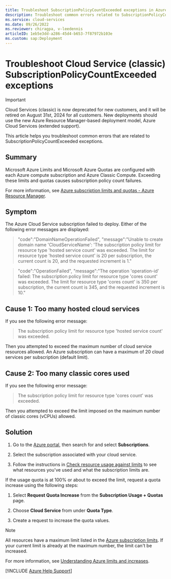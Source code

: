 ```yaml
---
title: Troubleshoot SubscriptionPolicyCountExceeded exceptions in Azure
description: Troubleshoot common errors related to SubscriptionPolicyCountExceeded exceptions when you deploy Azure Cloud Services (classic).
ms.service: cloud-services
ms.date: 09/26/2022
ms.reviewer: chiragpa, v-leedennis
articleID: 1eb5e3dd-a286-45d4-b653-7f87972b103e
ms.custom: sap:Deployment
---
```

# Troubleshoot Cloud Service (classic) SubscriptionPolicyCountExceeded exceptions

> [!IMPORTANT]
> Cloud Services (classic) is now deprecated for new customers, and it will be retired on August 31st, 2024 for all customers. New deployments should use the new Azure Resource Manager-based deployment model, Azure Cloud Services (extended support).

This article helps you troubleshoot common errors that are related to SubscriptionPolicyCountExceeded exceptions.

## Summary

Microsoft Azure Limits and Microsoft Azure Quotas are configured with each Azure compute subscription and Azure Classic Compute. Exceeding these limits and quotas causes subscription policy count failures.

For more information, see [Azure subscription limits and quotas - Azure Resource Manager](/azure/azure-resource-manager/management/azure-subscription-service-limits#managing-limits).

## Symptom

The Azure Cloud Service subscription failed to deploy. Either of the following error messages are displayed:

> "code":"DomainNameOperationFailed",
"message":"Unable to create domain name 'CloudServiceName': 'The subscription policy limit for resource type 'hosted service count' was exceeded. The limit for resource type 'hosted service count' is 20 per subscription, the current count is 20, and the requested increment is 1."

> "code":"OperationFailed",
"message":"The operation 'operation-id' failed: The subscription policy limit for resource type 'cores count' was exceeded. The limit for resource type 'cores count' is 350 per subscription, the current count is 345, and the requested increment is 10."

## Cause 1: Too many hosted cloud services

If you see the following error message:

> The subscription policy limit for resource type 'hosted service count' was exceeded.

Then you attempted to exceed the maximum number of cloud service resources allowed. An Azure subscription can have a maximum of 20 cloud services per subscription (default limit).

## Cause 2: Too many classic cores used

If you see the following error message:

> The subscription policy limit for resource type 'cores count' was exceeded.

Then you attempted to exceed the limit imposed on the maximum number of classic cores (vCPUs) allowed.

## Solution

1. Go to the [Azure portal](https://portal.azure.com), then search for and select **Subscriptions**.

1. Select the subscription associated with your cloud service.

1. Follow the instructions in [Check resource usage against limits](/azure/networking/check-usage-against-limits) to see what resources you've used and what the subscription limits are.

If the usage quota is at 100% or about to exceed the limit, request a quota increase using the following steps:

1. Select **Request Quota Increase** from the **Subscription Usage + Quotas** page.

1. Choose **Cloud Service** from under **Quota Type**.

1. Create a request to increase the quota values.

> [!NOTE]
> All resources have a maximum limit listed in the [Azure subscription limits](/azure/azure-resource-manager/management/azure-subscription-service-limits). If your current limit is already at the maximum number, the limit can't be increased.

For more information, see [Understanding Azure limits and increases](https://azure.microsoft.com/blog/azure-limits-quotas-increase-requests/).

[!INCLUDE [Azure Help Support](../../../../includes/azure-help-support.md)]
